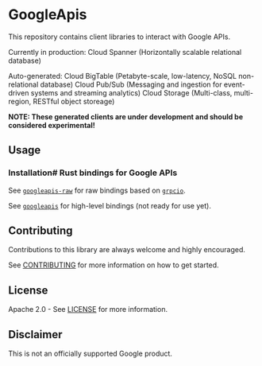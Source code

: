 # GoogleApis

This repository contains client libraries to interact with Google APIs.

Currently in production:
Cloud Spanner (Horizontally scalable relational database)

Auto-generated:
Cloud BigTable (Petabyte-scale, low-latency, NoSQL non-relational database)
Cloud Pub/Sub (Messaging and ingestion for event-driven systems and streaming analytics)
Cloud Storage (Multi-class, multi-region, RESTful object storeage)

**NOTE: These generated clients are under development and should be considered
experimental!**


## Usage

### Installation# Rust bindings for Google APIs

See [`googleapis-raw`](googleapis-raw) for raw bindings based on
[`grpcio`](https://github.com/pingcap/grpc-rs).

See [`googleapis`](googleapis) for high-level bindings (not ready for use yet).

## Contributing

Contributions to this library are always welcome and highly encouraged.

See [CONTRIBUTING](CONTRIBUTING.md) for more information on how to get started.

## License

Apache 2.0 - See [LICENSE](LICENSE) for more information.

## Disclaimer

This is not an officially supported Google product.
